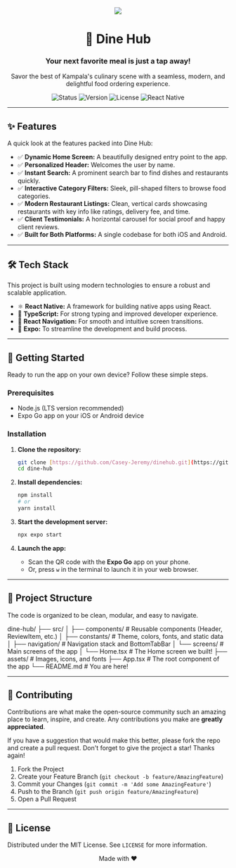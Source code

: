 <div align="center">

<img src="https://elements-resized.envatousercontent.com/elements-cover-images/69e939dd-6abe-4a8f-b51b-1e4d2303a816?w=1370&cf_fit=scale-down&q=85&format=auto&s=d2cda5240361b99c3aee21779a3e9453d17ceda419f136b01d15355c9e874049" />

# 🍔 Dine Hub

### Your next favorite meal is just a tap away!

Savor the best of Kampala's culinary scene with a seamless, modern, and delightful food ordering experience.

</div>

<p align="center">
  <img src="https://img.shields.io/badge/status-in%20development-yellow" alt="Status" />
  <img src="https://img.shields.io/badge/version-1.0.0-blue" alt="Version" />
  <img src="https://img.shields.io/badge/license-MIT-green" alt="License" />
  <img src="https://img.shields.io/badge/built%20with-React%20Native-61DAFB" alt="React Native" />
</p>

---

## ✨ Features

A quick look at the features packed into Dine Hub:

* ✅ **Dynamic Home Screen:** A beautifully designed entry point to the app.
* ✅ **Personalized Header:** Welcomes the user by name.
* ✅ **Instant Search:** A prominent search bar to find dishes and restaurants quickly.
* ✅ **Interactive Category Filters:** Sleek, pill-shaped filters to browse food categories.
* ✅ **Modern Restaurant Listings:** Clean, vertical cards showcasing restaurants with key info like ratings, delivery fee, and time.
* ✅ **Client Testimonials:** A horizontal carousel for social proof and happy client reviews.
* ✅ **Built for Both Platforms:** A single codebase for both iOS and Android.

---

## 🛠️ Tech Stack

This project is built using modern technologies to ensure a robust and scalable application.

* ⚛️ **React Native:** A framework for building native apps using React.
* 🔧 **TypeScript:** For strong typing and improved developer experience.
* 🧭 **React Navigation:** For smooth and intuitive screen transitions.
* 🚀 **Expo:** To streamline the development and build process.

---

## 🚀 Getting Started

Ready to run the app on your own device? Follow these simple steps.

### Prerequisites

* Node.js (LTS version recommended)
* Expo Go app on your iOS or Android device

### Installation

1.  **Clone the repository:**
    ```bash
    git clone [https://github.com/Casey-Jeremy/dinehub.git](https://github.com/Casey-Jeremy/dinehub.git)
    cd dine-hub
    ```

2.  **Install dependencies:**
    ```bash
    npm install
    # or
    yarn install
    ```

3.  **Start the development server:**
    ```bash
    npx expo start
    ```

4.  **Launch the app:**
    * Scan the QR code with the **Expo Go** app on your phone.
    * Or, press `w` in the terminal to launch it in your web browser.

---

## 📂 Project Structure

The code is organized to be clean, modular, and easy to navigate.

dine-hub/
├── src/
│   ├── components/       # Reusable components (Header, ReviewItem, etc.)
│   ├── constants/        # Theme, colors, fonts, and static data
│   ├── navigation/       # Navigation stack and BottomTabBar
│   └── screens/          # Main screens of the app
│       └── Home.tsx      # The Home screen we built!
├── assets/               # Images, icons, and fonts
├── App.tsx               # The root component of the app
└── README.md             # You are here!


---

## 🤝 Contributing

Contributions are what make the open-source community such an amazing place to learn, inspire, and create. Any contributions you make are **greatly appreciated**.

If you have a suggestion that would make this better, please fork the repo and create a pull request. Don't forget to give the project a star! Thanks again!

1.  Fork the Project
2.  Create your Feature Branch (`git checkout -b feature/AmazingFeature`)
3.  Commit your Changes (`git commit -m 'Add some AmazingFeature'`)
4.  Push to the Branch (`git push origin feature/AmazingFeature`)
5.  Open a Pull Request

---

## 📜 License

Distributed under the MIT License. See `LICENSE` for more information.

<div align="center">

Made with ❤️ 

</div>
